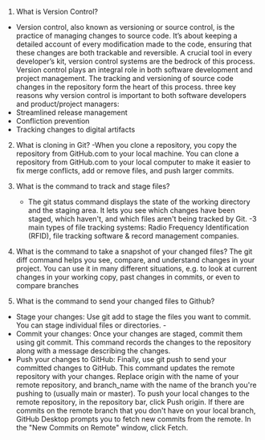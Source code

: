1. What is Version Control?
- Version control, also known as versioning or source control, is the practice of managing changes to source code.
 It’s about keeping a detailed account of every modification made to the code, ensuring that these changes are both trackable and reversible. A crucial tool in every developer’s kit, version control systems are the bedrock of this process.
Version control plays an integral role in both software development and project management. The tracking and versioning of source code changes in the repository form the heart of this process.
three key reasons why version control is important to both software developers and product/project managers:
- Streamlined release management
- Confliction prevention
- Tracking changes to digital artifacts
2. What is cloning in Git?
-When you clone a repository, you copy the repository from GitHub.com to your local machine. You can clone a repository from GitHub.com to your local computer to make it easier to fix merge conflicts, add or remove files, and push larger commits.

3. What is the command to track and stage files?
   - The git status command displays the state of the working directory and the staging area. It lets you see which changes have been staged, which haven't, and which files aren't being tracked by Git.
   -3 main types of file tracking systems: Radio Frequency Identification (RFID), file tracking software & record management companies.

4. What is the command to take a snapshot of your changed files?
The git diff command helps you see, compare, and understand changes in your project. You can use it in many different situations, e.g. to look at current changes in your working copy, past changes in commits, or even to compare branches

5. What is the command to send your changed files to Github?
- Stage your changes: Use git add to stage the files you want to commit. You can stage individual files or directories. -
-  Commit your changes: Once your changes are staged, commit them using git commit. This command records the changes to the repository along with a message describing the changes.
- Push your changes to GitHub: Finally, use git push to send your committed changes to GitHub. This command updates the remote repository with your changes.
   Replace origin with the name of your remote repository, and branch_name with the name of the branch you're pushing to (usually main or master).
  To push your local changes to the remote repository, in the repository bar, click Push origin. If there are commits on the remote branch that you don't have on your local branch, GitHub Desktop prompts you to fetch new commits from the remote. In the "New Commits on Remote" window, click Fetch.
